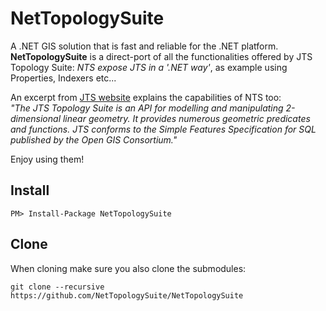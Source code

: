 NetTopologySuite
================

A .NET GIS solution that is fast and reliable for the .NET platform.  
**NetTopologySuite** is a direct-port of all the functionalities offered by JTS Topology Suite: _NTS expose JTS in a '.NET way'_, as example using Properties, Indexers etc...

An excerpt from [JTS website](http://sourceforge.net/projects/jts-topo-suite) explains the capabilities of NTS too:  
_"The JTS Topology Suite is an API for modelling and manipulating 2-dimensional linear geometry. It provides numerous geometric predicates and functions. JTS conforms to the Simple Features Specification for SQL published by the Open GIS Consortium."_

Enjoy using them!

## Install

`PM> Install-Package NetTopologySuite`

## Clone

When cloning make sure you also clone the submodules:

`git clone --recursive https://github.com/NetTopologySuite/NetTopologySuite`

